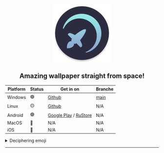 <p align="center"><img src="interface/static/assets/icons/favicon.png" alt="EveryNASA"></p>
<h2 align="center"> Amazing wallpaper straight from space! </h2>

| Platform | Status | Get in on                                       | Branche                 | 
|----------|--------|-------------------------------------------------|-------------------------|
| Windows  | 🟢     | [Github][windows-download]                      | [main][windows-branche] |
| Linux    | 🟡     | [Github][linux-download]                        | N/A                     |
| Android  | 🟢     | [Google Play][google-play] / [RuStore][rustore] | N/A                     |
| MacOS    | 🔴     | N/A                                             | N/A                     |
| iOS      | 🔴     | N/A                                             | N/A                     |

<details>
<summary>Deciphering emoji</summary>

#### 🟢 — Development for the platform is supported to date
#### 🟡 — Development was earlier, but was discontinued
#### 🔴 — Not available for this platform

</details>

---

[windows-download]: https://github.com/Redume/EveryNasa/releases/latest
[windows-branche]: https://github.com/Redume/EveryNasa/

[linux-download]: https://github.com/Redume/EveryNASA/releases/download/v1.6/EveryNasa

[google-play]: https://play.google.com/store/apps/details?id=ru.murzify.everynasa
[rustore]: https://apps.rustore.ru/app/ru.murzify.everynasa